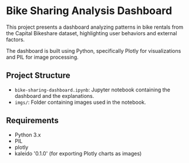 # Bike Sharing Analysis Dashboard

This project presents a dashboard analyzing patterns in bike rentals from the Capital Bikeshare dataset, highlighting user behaviors and external factors.

The dashboard is built using Python, specifically Plotly for visualizations and PIL for image processing.

## Project Structure

* `bike-sharing-dashboard.ipynb`: Jupyter notebook containing the dashboard and the explanations.
* `imgs/`: Folder containing images used in the notebook.

## Requirements

* Python 3.x
* PIL
* plotly
* kaleido '0.1.0' (for exporting Plotly charts as images)
